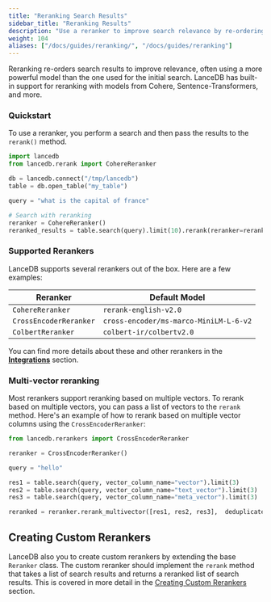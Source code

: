 ```yaml
---
title: "Reranking Search Results"
sidebar_title: "Reranking Results"
description: "Use a reranker to improve search relevance by re-ordering search results."
weight: 104
aliases: ["/docs/guides/reranking/", "/docs/guides/reranking"]
---
```


Reranking re-orders search results to improve relevance, often using a more powerful model than the one used for the initial search. LanceDB has built-in support for reranking with models from Cohere, Sentence-Transformers, and more.

### Quickstart

To use a reranker, you perform a search and then pass the results to the `rerank()` method.

```python
import lancedb
from lancedb.rerank import CohereReranker

db = lancedb.connect("/tmp/lancedb")
table = db.open_table("my_table")

query = "what is the capital of france"

# Search with reranking
reranker = CohereReranker()
reranked_results = table.search(query).limit(10).rerank(reranker=reranker).to_df()
```

### Supported Rerankers

LanceDB supports several rerankers out of the box. Here are a few examples:

| Reranker | Default Model |
|---|---|
| `CohereReranker` | `rerank-english-v2.0` |
| `CrossEncoderReranker` | `cross-encoder/ms-marco-MiniLM-L-6-v2` |
| `ColbertReranker` | `colbert-ir/colbertv2.0` |

You can find more details about these and other rerankers in the [**Integrations**](../../integrations/) section.


### Multi-vector reranking
Most rerankers support reranking based on multiple vectors. To rerank based on multiple vectors, you can pass a list of vectors to the `rerank` method. Here's an example of how to rerank based on multiple vector columns using the `CrossEncoderReranker`:

```python
from lancedb.rerankers import CrossEncoderReranker

reranker = CrossEncoderReranker()

query = "hello"

res1 = table.search(query, vector_column_name="vector").limit(3)
res2 = table.search(query, vector_column_name="text_vector").limit(3)
res3 = table.search(query, vector_column_name="meta_vector").limit(3)

reranked = reranker.rerank_multivector([res1, res2, res3],  deduplicate=True)
```

## Creating Custom Rerankers

LanceDB also you to create custom rerankers by extending the base `Reranker` class. The custom reranker should implement the `rerank` method that takes a list of search results and returns a reranked list of search results. This is covered in more detail in the [Creating Custom Rerankers](./custom_reranker.md) section.